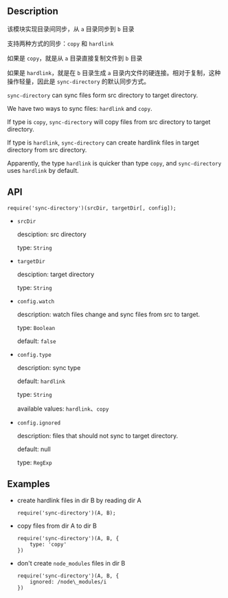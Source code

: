 ## Description

该模块实现目录间同步，从 `a` 目录同步到 `b` 目录

支持两种方式的同步：`copy` 和 `hardlink`

如果是 `copy`，就是从 `a` 目录直接复制文件到 `b` 目录

如果是 `hardlink`，就是在 `b` 目录生成 `a` 目录内文件的硬连接。相对于复制，这种操作轻量，因此是 `sync-directory` 的默认同步方式。

`sync-directory` can sync files form src directory to target directory.

We have two ways to sync files: `hardlink` and `copy`.

If type is `copy`, `sync-directory` will copy files from src directory to target directory.

If type is `hardlink`, `sync-directory` can create hardlink files in target directory from src directory.

Apparently, the type `hardlink` is quicker than type `copy`, and `sync-directory` uses `hardlink` by default.

## API

```
require('sync-directory')(srcDir, targetDir[, config]);
```

+   `srcDir`

    desciption: src directory

    type: `String`

+   `targetDir`

    desciption: target directory

    type: `String`

+   `config.watch`

    description: watch files change and sync files from src to target.

    type: `Boolean`

    default: `false`

+   `config.type`

    description: sync type

    default: `hardlink`

    type: `String`

    available values: `hardlink`、`copy`

+   `config.ignored`

    description: files that should not sync to target directory.

    default: null

    type: `RegExp`

## Examples

+   create hardlink files in dir B by reading dir A

    ```
    require('sync-directory')(A, B);
    ```

+   copy files from dir A to dir B

    ```
    require('sync-directory')(A, B, {
        type: 'copy'
    })
    ```

+   don't create `node_modules` files in dir B

    ```
    require('sync-directory')(A, B, {
        ignored: /node\_modules/i
    })
    ```
